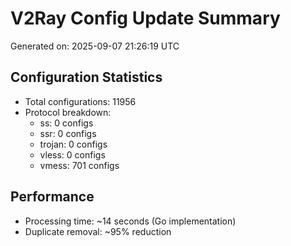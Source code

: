 # V2Ray Config Update Summary
Generated on: 2025-09-07 21:26:19 UTC

## Configuration Statistics
- Total configurations: 11956
- Protocol breakdown:
  - ss: 0 configs
  - ssr: 0 configs
  - trojan: 0 configs
  - vless: 0 configs
  - vmess: 701 configs

## Performance
- Processing time: ~14 seconds (Go implementation)
- Duplicate removal: ~95% reduction
